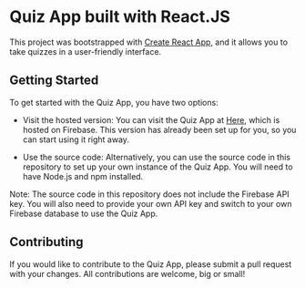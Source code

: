 # Quiz App built with React.JS

This project was bootstrapped with [Create React App](https://github.com/facebook/create-react-app), and it allows you to take quizzes in a user-friendly interface.

## Getting Started

To get started with the Quiz App, you have two options:

* Visit the hosted version: You can visit the Quiz App at [Here](https://myquizproj-36e0e.web.app), which is hosted on Firebase. This version has already been set up for you, so you can start using it right away.

* Use the source code: Alternatively, you can use the source code in this repository to set up your own instance of the Quiz App. You will need to have Node.js and npm installed. 

Note: The source code in this repository does not include the Firebase API key. You will also need to provide your own API key and switch to your own Firebase database to use the Quiz App.

## Contributing

If you would like to contribute to the Quiz App, please submit a pull request with your changes. All contributions are welcome, big or small!
